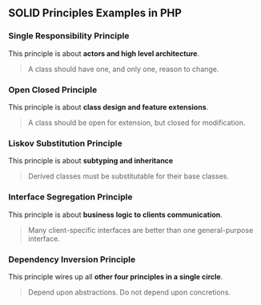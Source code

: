 ## SOLID Principles Examples in PHP

### Single Responsibility Principle
This principle is about **actors and high level architecture**.
> A class should have one, and only one, reason to change.

### Open Closed Principle
This principle is about **class design and feature extensions**.
> A class should be open for extension, but closed for modification.

### Liskov Substitution Principle
This principle is about **subtyping and inheritance**
> Derived classes must be substitutable for their base classes.

### Interface Segregation Principle
This principle is about **business logic to clients communication**.
> Many client-specific interfaces are better than one general-purpose interface.

### Dependency Inversion Principle
This principle wires up all **other four principles in a single circle**.
> Depend upon abstractions. Do not depend upon concretions.
